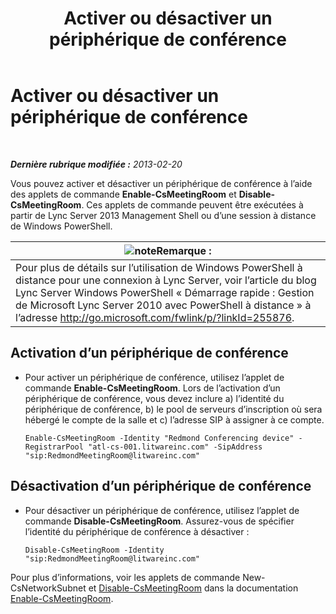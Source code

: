 ﻿---
title: Activer ou désactiver un périphérique de conférence
TOCTitle: Activer ou désactiver un périphérique de conférence
ms:assetid: d5140e38-d015-4706-9bde-cf2fa748c36b
ms:mtpsurl: https://technet.microsoft.com/fr-fr/library/JJ994070(v=OCS.15)
ms:contentKeyID: 53095535
ms.date: 05/20/2016
mtps_version: v=OCS.15
ms.translationtype: HT
---

# Activer ou désactiver un périphérique de conférence

 

_**Dernière rubrique modifiée :** 2013-02-20_

Vous pouvez activer et désactiver un périphérique de conférence à l’aide des applets de commande **Enable-CsMeetingRoom** et **Disable-CsMeetingRoom**. Ces applets de commande peuvent être exécutées à partir de Lync Server 2013 Management Shell ou d’une session à distance de Windows PowerShell.

<table>
<thead>
<tr class="header">
<th><img src="images/Gg398920.note(OCS.15).gif" title="note" alt="note" />Remarque :</th>
</tr>
</thead>
<tbody>
<tr class="odd">
<td>Pour plus de détails sur l’utilisation de Windows PowerShell à distance pour une connexion à Lync Server, voir l’article du blog Lync Server Windows PowerShell « Démarrage rapide : Gestion de Microsoft Lync Server 2010 avec PowerShell à distance » à l’adresse <a href="http://go.microsoft.com/fwlink/p/?linkid=255876">http://go.microsoft.com/fwlink/p/?linkId=255876</a>.</td>
</tr>
</tbody>
</table>



## Activation d’un périphérique de conférence

  - Pour activer un périphérique de conférence, utilisez l’applet de commande **Enable-CsMeetingRoom**. Lors de l’activation d’un périphérique de conférence, vous devez inclure a) l’identité du périphérique de conférence, b) le pool de serveurs d’inscription où sera hébergé le compte de la salle et c) l’adresse SIP à assigner à ce compte.
    
        Enable-CsMeetingRoom -Identity "Redmond Conferencing device" -RegistrarPool "atl-cs-001.litwareinc.com" -SipAddress "sip:RedmondMeetingRoom@litwareinc.com"

## Désactivation d’un périphérique de conférence

  - Pour désactiver un périphérique de conférence, utilisez l’applet de commande **Disable-CsMeetingRoom**. Assurez-vous de spécifier l’identité du périphérique de conférence à désactiver :
    
        Disable-CsMeetingRoom -Identity "sip:RedmondMeetingRoom@litwareinc.com"

Pour plus d’informations, voir les applets de commande New-CsNetworkSubnet et [Disable-CsMeetingRoom](https://docs.microsoft.com/en-us/powershell/module/skype/Disable-CsMeetingRoom) dans la documentation [Enable-CsMeetingRoom](https://docs.microsoft.com/en-us/powershell/module/skype/Enable-CsMeetingRoom).


